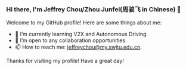 
### Hi there, I'm Jeffrey Chou/Zhou Junfei(周骏飞 in Chinese) 👋

<!--
**jeffreychou777/jeffreychou777** is a ✨ _special_ ✨ repository because its `README.md` (this file) appears on your GitHub profile.

Here are some ideas to get you started:

- 🔭 I’m currently working on ...
- 💬 Ask me about [topics or projects you are interested in].
- 🌱 I’m currently learning ...
- 👯 I’m looking to collaborate on ...
- 🤔 I’m looking for help with ...
- 💬 Ask me about ...
- 📫 How to reach me: ...
- 😄 Pronouns: ...
- ⚡ Fun fact: ...
- ⚡ Fun fact: [a fun fact about you].
-->

Welcome to my GitHub profile! Here are some things about me:

- 🌱 I’m currently learning V2X and Autonomous Driving.
- 👯 I’m open to any collaboration opportunities.
- 📫 How to reach me: jeffreychou@my.swjtu.edu.cn.

Thanks for visiting my profile! Have a great day!
